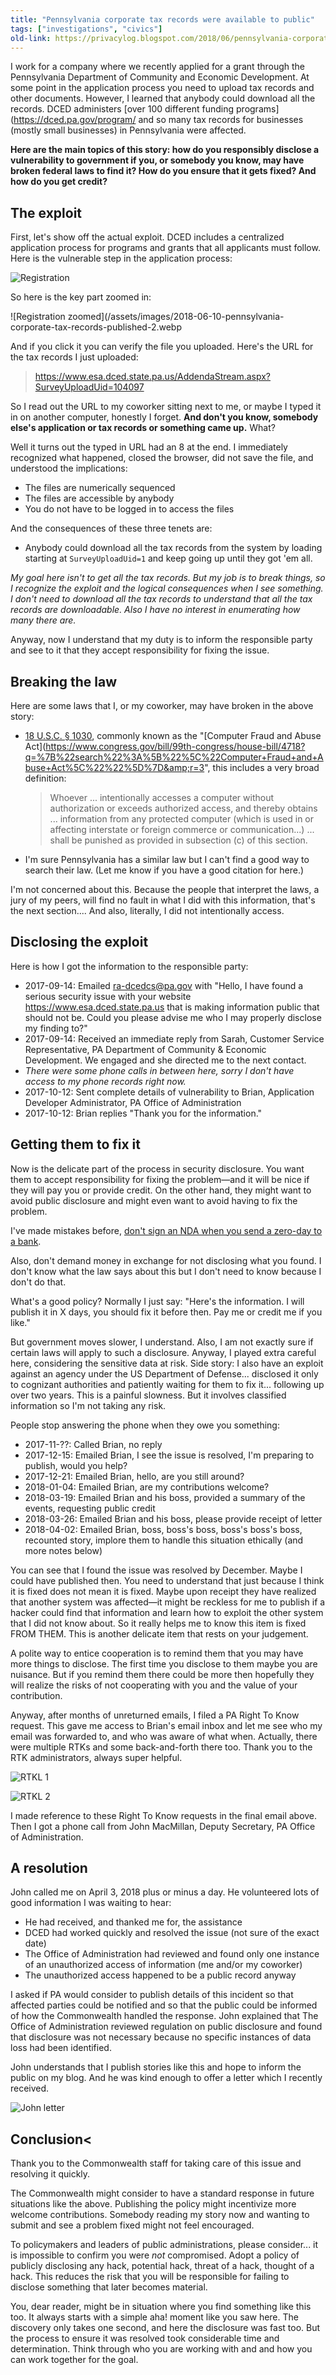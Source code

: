 ```yaml
---
title: "Pennsylvania corporate tax records were available to public"
tags: ["investigations", "civics"]
old-link: https://privacylog.blogspot.com/2018/06/pennsylvania-corporate-tax-records-were.html
---
```


I work for a company where we recently applied for a grant through the Pennsylvania Department of Community and Economic Development. At some point in the application process you need to upload tax records and other documents. However, I learned that anybody could download all the records. DCED administers [over 100 different funding programs](<https://dced.pa.gov/program/> and so many tax records for businesses (mostly small businesses) in Pennsylvania were affected.

**Here are the main topics of this story: how do you responsibly disclose a vulnerability to government if you, or somebody you know, may have broken federal laws to find it? How do you ensure that it gets fixed? And how do you get credit?**

## The exploit

First, let's show off the actual exploit. DCED includes a centralized application process for programs and grants that all applicants must follow. Here is the vulnerable step in the application process:

![Registration](/assets/images/2018-06-10-pennsylvania-corporate-tax-records-published.webp)

So here is the key part zoomed in:

![Registration zoomed](/assets/images/2018-06-10-pennsylvania-corporate-tax-records-published-2.webp

And if you click it you can verify the file you uploaded. Here's the URL for the tax records I just uploaded:

> <https://www.esa.dced.state.pa.us/AddendaStream.aspx?SurveyUploadUid=104097>

So I read out the URL to my coworker sitting next to me, or maybe I typed it in on another computer, honestly I forget. **And don't you know, somebody else's application or tax records or something came up.** What?

Well it turns out the typed in URL had an 8 at the end. I immediately recognized what happened, closed the browser, did not save the file, and understood the implications:

- The files are numerically sequenced
- The files are accessible by anybody
- You do not have to be logged in to access the files

And the consequences of these three tenets are:

- Anybody could download all the tax records from the system by loading starting at `SurveyUploadUid=1` and keep going up until they got 'em all.

*My goal here isn't to get all the tax records. But my job is to break things, so I recognize the exploit and the logical consequences when I see something. I don't need to download all the tax records to understand that all the tax records are downloadable. Also I have no interest in enumerating how many there are.*

Anyway, now I understand that my duty is to inform the responsible party and see to it that they accept responsibility for fixing the issue.

## Breaking the law

Here are some laws that I, or my coworker, may have broken in the above story:

- [18 U.S.C. § 1030](https://uscode.house.gov/view.xhtml?req=granuleid:USC-prelim-title18-section1030&amp;num=0&amp;edition=prelim), commonly known as the "[Computer Fraud and Abuse Act](<https://www.congress.gov/bill/99th-congress/house-bill/4718?q=%7B%22search%22%3A%5B%22%5C%22Computer+Fraud+and+Abuse+Act%5C%22%22%5D%7D&amp;r=3>", this includes a very broad definition:

    > Whoever ... intentionally accesses a computer without authorization or exceeds authorized access, and thereby obtains ... information from any protected computer (which is used in or affecting interstate or foreign commerce or communication...) ... shall be punished as provided in subsection (c) of this section.

- I'm sure Pennsylvania has a similar law but I can't find a good way to search their law. (Let me know if you have a good citation for here.)

I'm not concerned about this. Because the people that interpret the laws, a jury of my peers, will find no fault in what I did with this information, that's the next section.... And also, literally, I did not intentionally access.

## Disclosing the exploit

Here is how I got the information to the responsible party:

- 2017-09-14: Emailed <ra-dcedcs@pa.gov> with "Hello, I have found a serious security issue with your website <https://www.esa.dced.state.pa.us> that is making information public that should not be. Could you please advise me who I may properly disclose my finding to?"
- 2017-09-14: Received an immediate reply from Sarah, Customer Service Representative, PA Department of Community &amp; Economic Development. We engaged and she directed me to the next contact.
- *There were some phone calls in between here, sorry I don't have access to my phone records right now.*
- 2017-10-12: Sent complete details of vulnerability to Brian, Application Developer Administrator, PA Office of Administration
- 2017-10-12: Brian replies "Thank you for the information."

## Getting them to fix it

Now is the delicate part of the process in security disclosure. You want them to accept responsibility for fixing the problem—and it will be nice if they will pay you or provide credit. On the other hand, they might want to avoid public disclosure and might even want to avoid having to fix the problem.

I've made mistakes before, [don't sign an NDA when you send a zero-day to a bank](https://privacylog.blogspot.com/2017/04/what-happens-when-you-send-zero-day-to.html).

Also, don't demand money in exchange for not disclosing what you found. I don't know what the law says about this but I don't need to know because I don't do that.

What's a good policy? Normally I just say: "Here's the information. I will publish it in X days, you should fix it before then. Pay me or credit me if you like."

But government moves slower, I understand. Also, I am not exactly sure if certain laws will apply to such a disclosure. Anyway, I played extra careful here, considering the sensitive data at risk. Side story: I also have an exploit against an agency under the US Department of Defense... disclosed it only to cognizant authorities and patiently waiting for them to fix it... following up over two years. This is a painful slowness. But it involves classified information so I'm not taking any risk.

People stop answering the phone when they owe you something:

- 2017-11-??: Called Brian, no reply
- 2017-12-15: Emailed Brian, I see the issue is resolved, I'm preparing to publish, would you help?
- 2017-12-21: Emailed Brian, hello, are you still around?
- 2018-01-04: Emailed Brian, are my contributions welcome?
- 2018-03-19: Emailed Brian and his boss, provided a summary of the events, requesting public credit
- 2018-03-26: Emailed Brian and his boss, please provide receipt of letter
- 2018-04-02: Emailed Brian, boss, boss's boss, boss's boss's boss, recounted story, implore them to handle this situation ethically (and more notes below)

You can see that I found the issue was resolved by December. Maybe I could have published then. You need to understand that just because I think it is fixed does not mean it is fixed. Maybe upon receipt they have realized that another system was affected—it might be reckless for me to publish if a hacker could find that information and learn how to exploit the other system that I did not know about. So it really helps me to know this item is fixed FROM THEM. This is another delicate item that rests on your judgement.

A polite way to entice cooperation is to remind them that you may have more things to disclose. The first time you disclose to them maybe you are nuisance. But if you remind them there could be more then hopefully they will realize the risks of not cooperating with you and the value of your contribution.

Anyway, after months of unreturned emails, I filed a PA Right To Know request. This gave me access to Brian's email inbox and let me see who my email was forwarded to, and who was aware of what when. Actually, there were multiple RTKs and some back-and-forth there too. Thank you to the RTK administrators, always super helpful.

![RTKL 1](/assets/images/2018-06-10-pennsylvania-corporate-tax-records-published-3.webp)

![RTKL 2](/assets/images/2018-06-10-pennsylvania-corporate-tax-records-published-4.webp)

I made reference to these Right To Know requests in the final email above. Then I got a phone call from John MacMillan, Deputy Secretary, PA Office of Administration.

## A resolution

John called me on April 3, 2018 plus or minus a day. He volunteered lots of good information I was waiting to hear:

- He had received, and thanked me for, the assistance
- DCED had worked quickly and resolved the issue (not sure of the exact date)
- The Office of Administration had reviewed and found only one instance of an unauthorized access of information (me and/or my coworker)
- The unauthorized access happened to be a public record anyway

I asked if PA would consider to publish details of this incident so that affected parties could be notified and so that the public could be informed of how the Commonwealth handled the response. John explained that The Office of Administration reviewed regulation on public disclosure and found that disclosure was not necessary because no specific instances of data loss had been identified.

John understands that I publish stories like this and hope to inform the public on my blog. And he was kind enough to offer a letter which I recently received.

![John letter](/assets/images/2018-06-10-pennsylvania-corporate-tax-records-published-5.webp)

## Conclusion<

Thank you to the Commonwealth staff for taking care of this issue and resolving it quickly.

The Commonwealth might consider to have a standard response in future situations like the above. Publishing the policy might incentivize more welcome contributions. Somebody reading my story now and wanting to submit and see a problem fixed might not feel encouraged.

To policymakers and leaders of public administrations, please consider... it is impossible to confirm you were *not* compromised. Adopt a policy of publicly disclosing any hack, potential hack, threat of a hack, thought of a hack. This reduces the risk that you will be responsible for failing to disclose something that later becomes material.

You, dear reader, might be in situation where you find something like this too. It always starts with a simple aha! moment like you saw here. The discovery only takes one second, and here the disclosure was fast too. But the process to ensure it was resolved took considerable time and determination. Think through who you are working with and and how you can work together for the goal.
